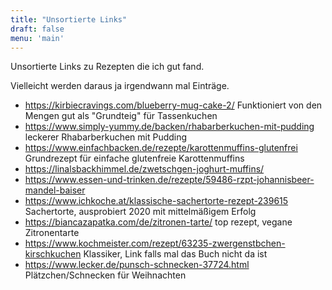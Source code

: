 ```yaml
---
title: "Unsortierte Links"
draft: false
menu: 'main'
---
```


Unsortierte Links zu Rezepten die ich gut fand.

Vielleicht werden daraus ja irgendwann mal Einträge.

- https://kirbiecravings.com/blueberry-mug-cake-2/
Funktioniert von den Mengen gut als "Grundteig" für Tassenkuchen
- https://www.simply-yummy.de/backen/rhabarberkuchen-mit-pudding
leckerer Rhabarberkuchen mit Pudding
- https://www.einfachbacken.de/rezepte/karottenmuffins-glutenfrei
Grundrezept für einfache glutenfreie Karottenmuffins
- https://linalsbackhimmel.de/zwetschgen-joghurt-muffins/
- https://www.essen-und-trinken.de/rezepte/59486-rzpt-johannisbeer-mandel-baiser
- https://www.ichkoche.at/klassische-sachertorte-rezept-239615
Sachertorte, ausprobiert 2020 mit mittelmäßigem Erfolg
- https://biancazapatka.com/de/zitronen-tarte/
top rezept, vegane Zitronentarte
- https://www.kochmeister.com/rezept/63235-zwergenstbchen-kirschkuchen
Klassiker, Link falls mal das Buch nicht da ist
- https://www.lecker.de/punsch-schnecken-37724.html
Plätzchen/Schnecken für Weihnachten
